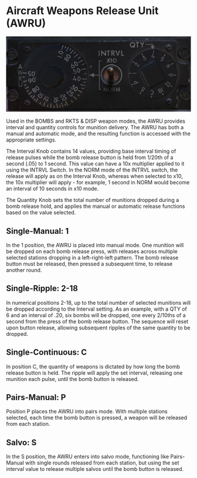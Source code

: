 # Aircraft Weapons Release Unit (AWRU)

![pilot_awru](../../img/pilot_awru.jpg)

Used in the BOMBS and RKTS & DISP weapon modes, the AWRU provides interval and
quantity controls for munition delivery. The AWRU has both a manual and
automatic mode, and the resulting function is accessed with the appropriate
settings.

The Interval Knob contains 14 values, providing base interval timing of release
pulses while the bomb release button is held from 1/20th of a second (.05) to 1
second. This value can have a 10x multiplier applied to it using the INTRVL
Switch. In the NORM mode of the INTRVL switch, the release will apply as on the
Interval Knob, whereas when selected to x10, the 10x multiplier will apply - for
example, 1 second in NORM would become an interval of 10 seconds in x10 mode.

The Quantity Knob sets the total number of munitions dropped during a bomb
release hold, and applies the manual or automatic release functions based on the
value selected.

## Single-Manual: 1

In the 1 position, the AWRU is placed into manual mode. One munition will be
dropped on each bomb release press, with releases across multiple selected
stations dropping in a left-right-left pattern. The bomb release button must be
released, then pressed a subsequent time, to release another round.

## Single-Ripple: 2-18

In numerical positions 2-18, up to the total number of selected munitions will
be dropped according to the Interval setting. As an example, with a QTY of 6 and
an interval of .20, six bombs will be dropped, one every 2/10ths of a second
from the press of the bomb release button. The sequence will reset upon button
release, allowing subsequent ripples of the same quantity to be dropped.

## Single-Continuous: C

In position C, the quantity of weapons is dictated by how long the bomb release
button is held. The ripple will apply the set interval, releasing one munition
each pulse, until the bomb button is released.

## Pairs-Manual: P

Position P places the AWRU into pairs mode. With multiple stations selected,
each time the bomb button is pressed, a weapon will be released from each
station.

## Salvo: S

In the S position, the AWRU enters into salvo mode, functioning like
Pairs-Manual with single rounds released from each station, but using the set
interval value to release multiple salvos until the bomb button is released.
